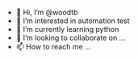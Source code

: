 - 👋 Hi, I’m @woodtb
- 👀 I’m interested in automation test
- 🌱 I’m currently learning python
- 💞️ I’m looking to collaborate on ...
- 📫 How to reach me ...

<!---
woodtb/woodtb is a ✨ special ✨ repository because its `README.md` (this file) appears on your GitHub profile.
You can click the Preview link to take a look at your changes.
--->
